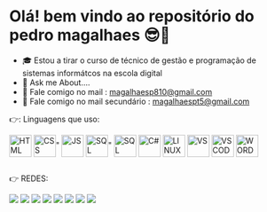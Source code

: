# Olá! bem vindo ao repositório do pedro magalhaes 😎🤟

- 🎓 Estou a tirar o curso de técnico de gestão e programação de sistemas informátcos na escola digital
- 💬  Ask me About....
- 📧 Fale comigo no mail : magalhaesp810@gmail.com
- 📧 Fale comigo no mail secundário : magalhaespt5@gmail.com

👉: Linguagens que uso:
<div style="display: inline-block"<br>
<img align="center" alt="HTML" height="40" width="40" src="https://cdn.jsdelivr.net/gh/devicons/devicon/icons/html5/html5-original.svg" />
<img align="center" alt="CSS" height="40" width="40" src="https://cdn.jsdelivr.net/gh/devicons/devicon/icons/css3/css3-original.svg" />"
<img align="center" alt="JS" height="40" width="40" src="https://cdn.jsdelivr.net/gh/devicons/devicon/icons/javascript/javascript-original.svg" />
<img align="center" alt="SQL" height="40" width="40"
src="https://cdn.jsdelivr.net/gh/devicons/devicon/icons/microsoftsqlserver/microsoftsqlserver-plain.svg" />"
<img align="center" alt="SQL" height="40" width="40" src="https://cdn.jsdelivr.net/gh/devicons/devicon/icons/mysql/mysql-original.svg" />
<img align="center" alt="C#" height="40" width="40" src="https://cdn.jsdelivr.net/gh/devicons/devicon/icons/csharp/csharp-original.svg" />
<img align="center" alt="LINUX" height="40" width="40" src="https://cdn.jsdelivr.net/gh/devicons/devicon/icons/linux/linux-original.svg" />
<img align="center" alt="VS" height="40" width="40"
 src="https://cdn.jsdelivr.net/gh/devicons/devicon/icons/visualstudio/visualstudio-plain.svg" />
 <img align="center" alt="VSCODE" height="40" width="40" src="https://cdn.jsdelivr.net/gh/devicons/devicon/icons/vscode/vscode-original.svg" />
 <img align="center" alt="WORDPRESS" height="40" width="40" src="https://cdn.jsdelivr.net/gh/devicons/devicon/icons/wordpress/wordpress-original.svg" />
</div>
 
 ##
 
 👉 REDES:
  <div>
  <a href="https://www.youtube.com/channel/UCifU7mrMXDbAsw4Dmom580g" target"_blank"><img src="https://img.shields.io/badge/YouTube-FF0000?style=for-the-badge&logo=youtube&logoColor=white" target="_blank"></a>
  <a href="https://www.instagram.com/zxdeadpool2xx" target="_blank"><img src="https://img.shields.io/badge/Instagram-E4405F?style=for-the-badge&logo=instagram&logoColor=white" target="_blank"></a>
  <a href="https://discord.com/channels/@me" target="_blank"><img src="https://img.shields.io/badge/Discord-7289DA?style=for-the-badge&logo=discord&logoColor=white" target="_blank"></a>
  <a href="https://twitter.com/ZxDeadpool2Xx" target="_blank"><img src="https://img.shields.io/badge/Twitter-1DA1F2?style=for-the-badge&logo=twitter&logoColor=white" target="_blank"></a>  
  <a href="https://www.linkedin.com/in/pedro-magalh%C3%A3es-909508231/" target="_blan"><img src="https://img.shields.io/badge/LinkedIn-0077B5?style=for-the-badge&logo=linkedin&logoColor=white"></a>
  <a href="https://www.facebook.com/ZxDeadpool2xx" target="_blank"><img src="https://img.shields.io/badge/Facebook-1877F2?style=for-the-badge&logo=facebook&logoColor=white"></a>
  <a href="magalhaesp810@gmail.com" target="_blank"><img src="https://img.shields.io/badge/Gmail-D14836?style=for-the-badge&logo=gmail&logoColor=white"></a>
  <a href="magalhaespt5@gmail.com" target="_blank"><img src="https://img.shields.io/badge/Gmail-D14836?style=for-the-badge&logo=gmail&logoColor=white"></a>
 
  </div>
